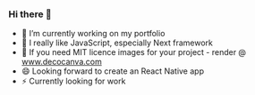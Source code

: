 ### Hi there 👋

- 🔭 I’m currently working on my portfolio
- 🌱 I really like JavaScript, especially Next framework
- 👯 If you need MIT licence images for your project - render @ www.decocanva.com 
- 😄 Looking forward to create an React Native app
- ⚡ Currently looking for work
